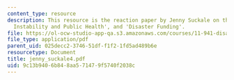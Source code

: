 ```yaml
---
content_type: resource
description: This resource is the reaction paper by Jenny Suckale on the topics 'Climate
  Instability and Public Health', and 'Disaster Funding'.
file: https://ol-ocw-studio-app-qa.s3.amazonaws.com/courses/11-941-disaster-vulnerability-and-resilience-spring-2005/9c13b9406b848aa571479f5740f2038c_jenny_suckale4.pdf
file_type: application/pdf
parent_uid: 025decc2-3746-51df-f1f2-1fd5ad489b6e
resourcetype: Document
title: jenny_suckale4.pdf
uid: 9c13b940-6b84-8aa5-7147-9f5740f2038c
---
```

